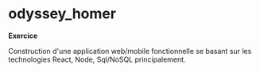 # odyssey_homer

**Exercice**

Construction d'une application web/mobile fonctionnelle se basant sur les technologies React, Node, Sql/NoSQL principalement.
